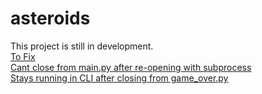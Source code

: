 # asteroids

This project is still in development.
 <br>
<u>To Fix<u/>
 <br>
Cant close from main.py after re-opening with subprocess
  <br>
Stays running in CLI after closing from game_over.py
